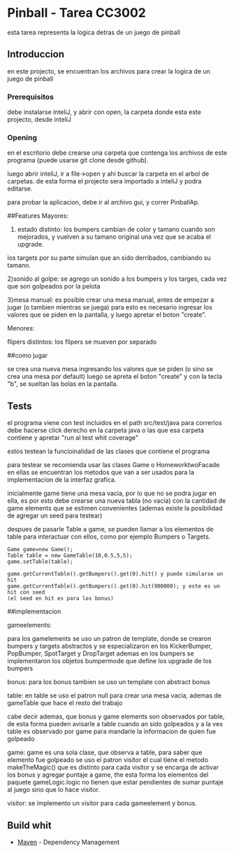 # Pinball - Tarea CC3002

esta tarea representa la logica detras de un juego de pinball

## Introduccion

en este projecto, se encuentran los archivos para crear la logica de un juego de pinball

### Prerequisitos

debe instalarse inteliJ, y abrir con open, la carpeta donde esta este projecto, desde inteliJ

### Opening

en el escritorio debe crearse una carpeta que contenga los archivos de este programa (puede
usarse git clone desde github).

luego abrir inteliJ, ir a file->open y ahi buscar la carpeta en el arbol de carpetas.
de esta forma el projecto sera importado a inteliJ y podra editarse.

para probar la aplicacion, debe ir al archivo gui, y correr PinballAp.

##Features
Mayores:

1) estado distinto: los bumpers cambian de color y tamano cuando son mejorados, y vuelven a su 
tamano original una vez que se acaba el upgrade.

los targets por su parte simulan que an sido derribados, cambiando su tamano.

2)sonido al golpe: se agrego un sonido a los bumpers y los targes, cada vez que son golpeados
por la pelota

3)mesa manual:
es posible crear una mesa manual, antes de empezar a jugar (o tambien mientras se juega)
para esto es necesario ingresar los valores que se piden en la pantalla, y luego apretar 
el boton "create".

Menores:

flipers distintos: los flipers se mueven por separado

##como jugar

se crea una nueva mesa ingresando los valores que se piden (o sino se crea una mesa por default)
luego se apreta el boton "create" y con la tecla "b", se sueltan las bolas en la pantalla.


## Tests

el programa viene con test incluidos en el path src/test/java
para correrlos debe hacerse click derecho en la carpeta java o las que esa carpeta contiene
y apretar "run al test whit coverage"

estos testean la funcioinalidad de las clases que contiene el programa

para testear se recomienda usar las clases Game o HomeworktwoFacade en ellas se encuentran
los metodos que van a ser usados para la implementacion de la interfaz grafica.

inicialmente game tiene una mesa vacia, por lo que no se podra jugar en ella, es por esto
debe crearse una nueva tabla (no vacia) con la cantidad de game elements que se estimen
convenientes (ademas existe la posibilidad de agregar un seed para testear)

despues de pasarle Table a game, se pueden llamar a los elementos de table para interactuar
con ellos, como por ejemplo Bumpers o Targets. 


```
Game game=new Game();
Table table = new GameTable(10,0.5,5,5);
game.setTable(table);

game.getCurrentTable().getBumpers().get(0).hit() y puede simularse un hit
game.getCurrentTable().getBumpers().get(0).hit(900000); y este es un hit con seed 
(el seed en hit es para los bonus)

```



##implementacion

gameelements:

para los gamelements se uso un patron de template, donde se crearon bumpers y targets
abstractos y se especializaron en los KickerBumper, PopBumper, SpotTarget y DropTarget
ademas en los bumpers se implementaron los objetos bumpermode que define los upgrade de los bumpers

bonus:
para los bonus tambien se uso un template con abstract bonus

table:
en table se uso el patron null para crear una mesa vacia, ademas de gameTable que hace el resto del trabajo

cabe decir ademas, que bonus y game elements son observados por table, de esta forma pueden
avisarle a table cuando an sido golpeados
y a la ves table es observado por game para mandarle la informacion de quien fue golpeado

game:
game es una sola clase, que observa a table, para saber que elemento fue golpeado se uso el
patron visitor el cual tiene el metodo makeTheMagic() que es distinto para cada visitor
y se encarga de activar los bonus y agregar puntaje a game, the esta forma los elementos del
paquete gameLogic.logic no tienen que estar pendientes de sumar puntaje al juego sino que lo hace visitor.

visitor:
se implemento un visitor para cada gameelement y bonus.
 

## Build whit

* [Maven](https://maven.apache.org/) - Dependency Management